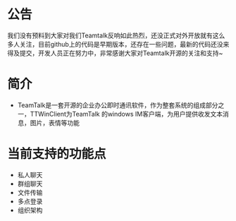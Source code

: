 # 公告
我们没有预料到大家对我们Teamtalk反响如此热烈，还没正式对外开放就有这么多人关注，目前github上的代码是早期版本，还存在一些问题，最新的代码还没来得及提交，开发人员正在努力中，非常感谢大家对Teamtalk开源的关注和支持~

# 简介
* TeamTalk是一套开源的企业办公即时通讯软件，作为整套系统的组成部分之一，TTWinClient为TeamTalk 的windows IM客户端，为用户提供收发文本消息，图片，表情等功能

# 当前支持的功能点
* 私人聊天
* 群组聊天
* 文件传输
* 多点登录
* 组织架构
